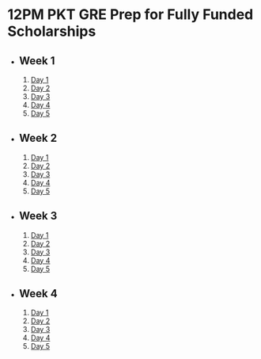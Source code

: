 # 12PM PKT GRE Prep for Fully Funded Scholarships

- ## Week 1

   1. [Day 1](https://www.facebook.com/iCodeguru/videos/1676756909569867)
   2. [Day 2](https://www.facebook.com/iCodeguru/videos/4055039318052921)
   3. [Day 3](https://www.facebook.com/iCodeguru/videos/1160166355627884)
   4. [Day 4](https://www.facebook.com/iCodeguru/videos/955304302625270)
   5. [Day 5](https://www.facebook.com/iCodeguru/videos/1666110684118734)

- ## Week 2

   1. [Day 1](https://www.facebook.com/iCodeguru/videos/2434624516881512)
   2. [Day 2](https://www.facebook.com/iCodeguru/videos/602282695820112)
   3. [Day 3](https://www.facebook.com/iCodeguru/videos/577721231721919)
   4. [Day 4](https://www.facebook.com/iCodeguru/videos/1321876968839597)
   5. [Day 5](https://www.facebook.com/iCodeguru/videos/1024190369484703)

- ## Week 3

   1. [Day 1](https://www.facebook.com/iCodeguru/videos/1122933812338403)
   2. [Day 2](https://www.facebook.com/iCodeguru/videos/1508062783193758)
   3. [Day 3](https://www.facebook.com/iCodeguru/videos/606697075340488)
   4. [Day 4](https://www.facebook.com/iCodeguru/videos/2638647026525148)
   5. [Day 5](https://www.facebook.com/iCodeguru/videos/1351414396216206)

- ## Week 4

   1. [Day 1](https://www.facebook.com/iCodeguru/videos/611821894733329)
   2. [Day 2](https://www.facebook.com/iCodeguru/videos/1632572117345249)
   3. [Day 3](https://www.facebook.com/iCodeguru/videos/606697075340488)
   4. [Day 4](https://www.facebook.com/iCodeguru/videos/460350267146482)
   5. [Day 5](https://www.facebook.com/iCodeguru/videos/2936617059823876)

<!-- - ## Week 5

   1. [Day 1]()
   2. [Day 2]()
   3. [Day 3]()
   4. [Day 4]()
   5. [Day 5]() -->

<!-- - ## Week 

   1. [Day 1]()
   2. [Day 2]()
   3. [Day 3]()
   4. [Day 4]()
   5. [Day 5]() -->